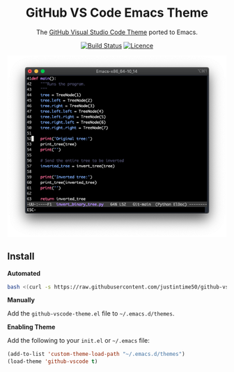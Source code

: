 <div align="center">

# GitHub VS Code Emacs Theme

The [GitHub Visual Studio Code Theme](https://marketplace.visualstudio.com/items?itemName=GitHub.github-vscode-theme) ported to Emacs.

[![Build Status](https://github.com/Justintime50/github-vscode-emacs/workflows/build/badge.svg)](https://github.com/Justintime50/github-vscode-emacs/actions)
[![Licence](https://img.shields.io/github/license/justintime50/github-vscode-emacs)](LICENSE)

<img src="assets/showcase.png" alt="Showcase">

</div>

## Install

**Automated**

```bash
bash <(curl -s https://raw.githubusercontent.com/justintime50/github-vscode-emacs/main/install.sh)
```

**Manually**

Add the `github-vscode-theme.el` file to `~/.emacs.d/themes`.

**Enabling Theme**

Add the following to your `init.el` or `~/.emacs` file:

```lisp
(add-to-list 'custom-theme-load-path "~/.emacs.d/themes")
(load-theme 'github-vscode t)
```
